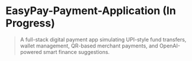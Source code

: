 # EasyPay-Payment-Application (In Progress)
> A full-stack digital payment app simulating UPI-style fund transfers, wallet management, QR-based merchant payments, and OpenAI-powered smart finance suggestions.
